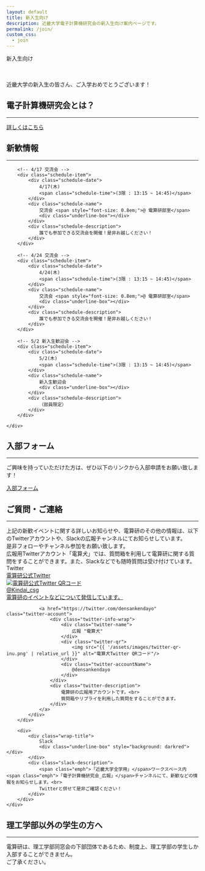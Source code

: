 ```yaml
---
layout: default
title: 新入生向け
description: 近畿大学電子計算機研究会の新入生向け案内ページです。
permalink: /join/
custom_css:
  - join
---
```


<div class="page-title">
    新入生向け
</div>

<section class="about-section">
    <div class="about-section-content center">
        <div style="margin-top: 3rem">
            <span class="subtitle-content">近畿大学の新入生の皆さん、ご入学おめでとうございます！</span>
        </div>
    </div>
</section>

<section class="about-section">
    <div class="section-title">
        <h2 class="section-title-heading">電子計算機研究会とは？</h2>
        <hr>
    </div>
    <div class="about-section-content center">
        <a href="{{ site.baseurl }}/about" class="line-link">詳しくはこちら</a>
    </div>
</section>

<section class="about-section">
    <div class="section-title">
        <h2 class="section-title-heading">新歓情報</h2>
        <hr>
    </div>
    <div class="about-section-content center">

        <!-- 4/17 交流会 -->
        <div class="schedule-item">
            <div class="schedule-date">
                4/17(木)
                <span class="schedule-time">(3限 : 13:15 ~ 14:45)</span>
            </div>
            <div class="schedule-name">
                交流会 <span style="font-size: 0.8em;">@ 電算研部室</span>
                <div class="underline-box"></div>
            </div>
            <div class="schedule-description">
                誰でも参加できる交流会を開催！是非お越しください！
            </div>
        </div>

        <!-- 4/24 交流会 -->
        <div class="schedule-item">
            <div class="schedule-date">
                4/24(木)
                <span class="schedule-time">(3限 : 13:15 ~ 14:45)</span>
            </div>
            <div class="schedule-name">
                交流会 <span style="font-size: 0.8em;">@ 電算研部室</span>
                <div class="underline-box"></div>
            </div>
            <div class="schedule-description">
                誰でも参加できる交流会を開催！是非お越しください！
            </div>
        </div>

        <!-- 5/2 新入生歓迎会 -->
        <div class="schedule-item">
            <div class="schedule-date">
                5/2(木)
                <span class="schedule-time">(3限 : 13:15 ~ 14:45)</span>
            </div>
            <div class="schedule-name">
                新入生歓迎会
                <div class="underline-box"></div>
            </div>
            <div class="schedule-description">
                （部員限定）
            </div>
        </div>

    </div>
</section>

<section class="about-section">
    <div class="section-title">
        <h2 class="section-title-heading">入部フォーム</h2>
        <hr>
    </div>
    <div class="about-section-content center">
        <p>ご興味を持っていただけた方は、ぜひ以下のリンクから入部申請をお願い致します！</p>
        <a href="https://docs.google.com/forms/d/e/1FAIpQLSci0FcZMElo-hykb5629smxPK3wZAuiFzJlEfhI3PW4E4UgVw/viewform" class="line-link">入部フォーム</a>
    </div>
</section>

<section class="about-section">
    <div class="section-title">
        <h2 class="section-title-heading">ご質問・ご連絡</h2>
        <hr>
    </div>
    <div class="about-section-content center">
        <div>
            上記の新歓イベントに関する詳しいお知らせや、電算研のその他の情報は、以下のTwitterアカウントや、Slackの広報チャンネルにてお知らせしています。<br>
            是非フォローやチャンネル参加をお願い致します。<br>
            広報用Twitterアカウント「電算犬」では、質問箱を利用して電算研に関する質問をすることができます。また、Slackなどでも随時質問は受け付けています。
        </div>
        <div>
            <div class="wrap-title">
                Twitter
                <div class="underline-box"></div>
            </div>
            <div class="twitter-wrap">
                <a href="https://twitter.com/Kindai_csg" class="twitter-account">
                    <div class="twitter-info-wrap">
                        <div class="twitter-name">
                            電算研公式Twitter
                        </div>
                        <div class="twitter-qr">
                            <img src="{{ '/assets/images/twitter-qr-csg.png' | relative_url }}" alt="電算研公式Twitter QRコード"/>
                        </div>
                        <div class="twitter-accountName">
                            @Kindai_csg
                        </div>
                    </div>
                    <div class="twitter-description">
                        電算研のイベントなどについて発信しています。
                    </div>
                </a>

                <a href="https://twitter.com/densankendayo" class="twitter-account">
                    <div class="twitter-info-wrap">
                        <div class="twitter-name">
                            広報 "電算犬"
                        </div>
                        <div class="twitter-qr">
                            <img src="{{ '/assets/images/twitter-qr-inu.png' | relative_url }}" alt="電算犬Twitter QRコード"/>
                        </div>
                        <div class="twitter-accountName">
                            @densankendayo
                        </div>
                    </div>
                    <div class="twitter-description">
                        電算研の広報用アカウントです。<br>
                        質問箱やリプライを利用した質問をすることができます。
                    </div>
                </a>
            </div>
        </div>

        <div>
            <div class="wrap-title">
                Slack
                <div class="underline-box" style="background: darkred"></div>
            </div>
            <div class="slack-description">
                <span class="emph">「近畿大学全学用」</span>ワークスペース内<span class="emph">「電子計算機研究会_広報」</span>チャンネルにて、新歓などの情報をお知らせします。<br>
                Twitterと併せて是非ご確認ください！
            </div>
        </div>
    </div>
</section>

<section class="about-section">
    <div class="section-title">
        <h2 class="section-title-heading">理工学部以外の学生の方へ</h2>
        <hr>
    </div>
    <div class="about-section-content center">
        <div>
            電算研は、理工学部同窓会の下部団体であるため、制度上、理工学部の学生しか入部することができません。<br>
            ご了承ください。
        </div>
    </div>
</section>
